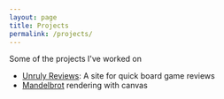 ```yaml
---
layout: page
title: Projects
permalink: /projects/
---
```


Some of the projects I've worked on

- [Unruly Reviews](https://www.unrulyreviews.co.uk): A site for quick board game reviews
- [Mandelbrot](https://wonkyspecs.github.io/mandelbrot/) rendering with canvas
